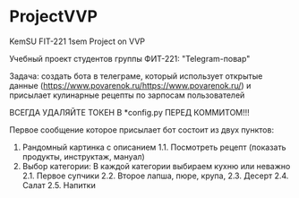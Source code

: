 # ProjectVVP

KemSU FIT-221 1sem Project on VVP

Учебный проект студентов группы ФИТ-221: "Telegram-повар"

Задача: создать бота в телеграме, который использует открытые данные (https://www.povarenok.ru/https://www.povarenok.ru/) и присылает кулинарные рецепты по зарпосам пользователей

ВСЕГДА УДАЛЯЙТЕ ТОКЕН В *config.py ПЕРЕД КОММИТОМ!!!

Первое сообщение которое присылает бот состоит из двух пунктов:

1. Рандомный картинка с описанием
   1.1. Посмотреть рецепт (показать продукты, инструктаж, мануал)
2. Выбор категории:
   В каждой категории выбираем кухню или неважно
   2.1. Первое
   супчики
   2.2. Второе
   лапша, пюре, крупа,
   2.3. Десерт
   2.4. Салат
   2.5. Напитки
